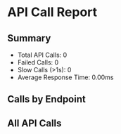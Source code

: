 # API Call Report

## Summary
- Total API Calls: 0
- Failed Calls: 0
- Slow Calls (>1s): 0
- Average Response Time: 0.00ms

## Calls by Endpoint

## All API Calls
